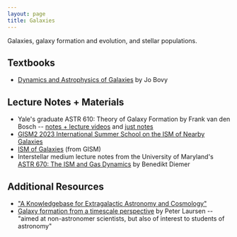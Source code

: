 ```yaml
---
layout: page
title: Galaxies
---
```


Galaxies, galaxy formation and evolution, and stellar populations.

## Textbooks
- [Dynamics and Astrophysics of Galaxies](https://galaxiesbook.org) by Jo Bovy

## Lecture Notes + Materials
- Yale's graduate ASTR 610: Theory of Galaxy Formation by Frank van den Bosch -- [notes + lecture videos](https://campuspress.yale.edu/astro610/) and [just notes](http://www.astro.yale.edu/vdbosch/Theory_of_Galaxy_Formation.pdf)
- [GISM2 2023 International Summer School on the ISM of Nearby Galaxies](https://ismgalaxies2023.sciencesconf.org/resource/page/id/5)
- [ISM of Galaxies](https://www.youtube.com/channel/UCT4ciux-qUqo9XmOTw4FNPw) (from GISM)
- Interstellar medium lecture notes from the University of Maryland's [ASTR 670: The ISM and Gas Dynamics](http://www.benediktdiemer.com/wp-content/uploads/astr670_ism_notes.pdf) by Benedikt Diemer

## Additional Resources
- ["A Knowledgebase for Extragalactic Astronomy and Cosmology"](https://ned.ipac.caltech.edu/level5/index.html)
- [Galaxy formation from a timescale perspective](https://arxiv.org/abs/2309.02486) by Peter Laursen -- "aimed at non-astronomer scientists, but also of interest to students of astronomy"
